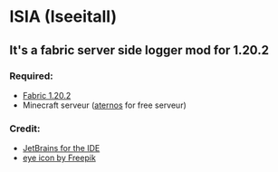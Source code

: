 # ISIA (Iseeitall)
**It's a fabric server side logger mod for 1.20.2**
---
### Required:
* [Fabric 1.20.2](https://fabricmc.net/)
* Minecraft serveur ([aternos](https://aternos.org) for free serveur)
### Credit:
* [JetBrains for the IDE](https://www.jetbrains.com/idea/)
* [eye icon by Freepik](https://www.flaticon.com/authors/freepik)
